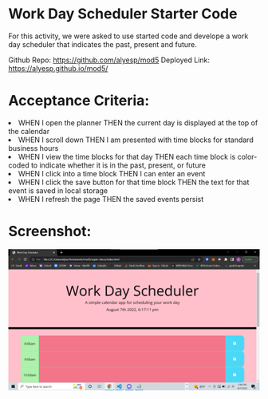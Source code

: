 # Work Day Scheduler Starter Code

For this activity, we were asked to use started code and develope a work day scheduler that indicates the past, present and future. 

Github Repo: https://github.com/alyesp/mod5
Deployed Link: https://alyesp.github.io/mod5/

# Acceptance Criteria: 
<li> WHEN I open the planner
THEN the current day is displayed at the top of the calendar</li>
<li>WHEN I scroll down
THEN I am presented with time blocks for standard business hours</li>
<li>WHEN I view the time blocks for that day
THEN each time block is color-coded to indicate whether it is in the past, present, or future </li>
<li>WHEN I click into a time block
THEN I can enter an event</li>
<li>WHEN I click the save button for that time block
THEN the text for that event is saved in local storage</li>
<li>WHEN I refresh the page
THEN the saved events persist</li>

# Screenshot: 
![my screenshot](./assets/images/mod5.png)